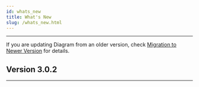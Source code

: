 ```yaml
---
id: whats_new
title: What's New
slug: /whats_new.html
---
```

----------------------
If you are updating Diagram from an older version, check [Migration to Newer Version](migration.md) for details.

## Version 3.0.2
------------------